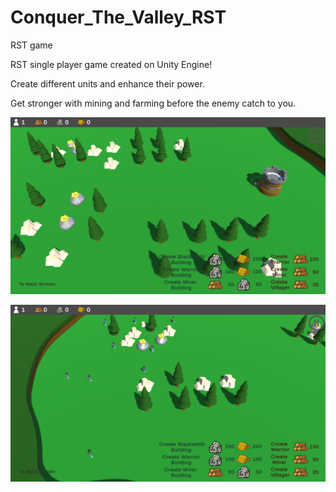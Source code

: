 # Conquer_The_Valley_RST
RST game

RST single player game created on Unity Engine!

Create different units and enhance their power.

Get stronger with mining and farming before the enemy catch to you.

![alt text](https://github.com/giannOiko/Conquer_The_Valley_RST/blob/main/source_files/Picture1.png)


![alt text](https://github.com/giannOiko/Conquer_The_Valley_RST/blob/main/source_files/Picture2.png)
